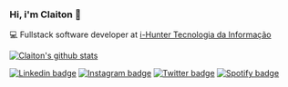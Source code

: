 ### Hi, i'm Claiton 👋

:computer: Fullstack software developer at [i-Hunter Tecnologia da Informação](https://i-hunter.com)

[![Claiton's github stats](https://github-readme-stats.vercel.app/api?username=claitonbarreto&show_icons=true&hide=issues&theme=dracula)](https://github.com/anuraghazra/github-readme-stats?hide=issues)

[![Linkedin badge](https://img.shields.io/static/v1?label=&nbsp;&message=Linkedin&color=0077B5&style=flat&logo=linkedin)](https://www.linkedin.com/in/claiton-barreto-9b5b16145/)
[![Instagram badge](https://img.shields.io/static/v1?label=&nbsp;&&message=Instagram&color=E20059&style=flat&logo=instagram&logoColor=fff)](https://www.instagram.com/cbarreto.dev/)
[![Twitter badge](https://img.shields.io/static/v1?label=&nbsp;&&message=Twitter&color=1DA1F2&style=flat&logo=twitter&logoColor=fff)](https://www.instagram.com/cbarreto.dev/)
[![Spotify badge](https://img.shields.io/static/v1?label=&nbsp;&&message=Spotify&color=1ED760&style=flat&logo=spotify&logoColor=fff)](https://www.instagram.com/cbarreto.dev/)


<!--spotify color #1ED760-->

<!--
**ClaitonBarreto/claitonbarreto** is a ✨ _special_ ✨ repository because its `README.md` (this file) appears on your GitHub profile.

Here are some ideas to get you started:

- 🔭 I’m currently working on ...
- 🌱 I’m currently learning ...
- 👯 I’m looking to collaborate on ...
- 🤔 I’m looking for help with ...
- 💬 Ask me about ...
- 📫 How to reach me: ...
- 😄 Pronouns: ...
- ⚡ Fun fact: ...
-->
